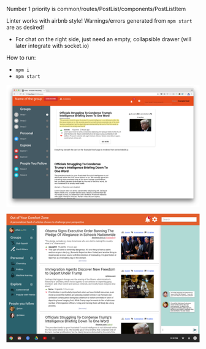 Number 1 priority is common/routes/PostList/components/PostListItem

Linter works with airbnb style! Warnings/errors generated from `npm start` are as desired!

- For chat on the right side, just need an empty, collapsible drawer (will later integrate with socket.io)

How to run:
- `npm i`
- `npm start`

![content serving from toy DB](current-1.png)

![mockup](feed_view.png)
